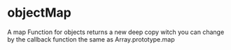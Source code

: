 # objectMap
A  map  Function for objects returns a new deep copy witch you can change by the callback function the same as Array.prototype.map
